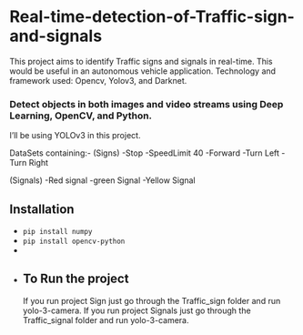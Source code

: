# Real-time-detection-of-Traffic-sign-and-signals
This project aims to identify Traffic signs and signals in real-time. This would be useful in an autonomous vehicle application. Technology and framework used: Opencv, Yolov3, and Darknet.

### Detect objects in both images and video streams using Deep Learning, OpenCV, and Python.

I’ll be using YOLOv3 in this project.

DataSets containing:-
(Signs)
-Stop
-SpeedLimit 40
-Forward
-Turn Left
-Turn Right

(Signals)
-Red signal
-green Signal
-Yellow Signal


## Installation

- `pip install numpy`
- `pip install opencv-python`
- 
- ## To Run the project
  If you run project Sign just go through the Traffic_sign folder and run yolo-3-camera.
  If you run project Signals just go through the Traffic_signal folder and run yolo-3-camera.
